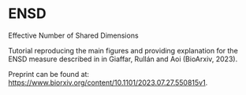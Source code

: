 # ENSD
Effective Number of Shared Dimensions

Tutorial reproducing the main figures and providing explanation for the ENSD measure described in in Giaffar, Rullán and Aoi (BioArxiv, 2023). 

Preprint can be found at: https://www.biorxiv.org/content/10.1101/2023.07.27.550815v1.
